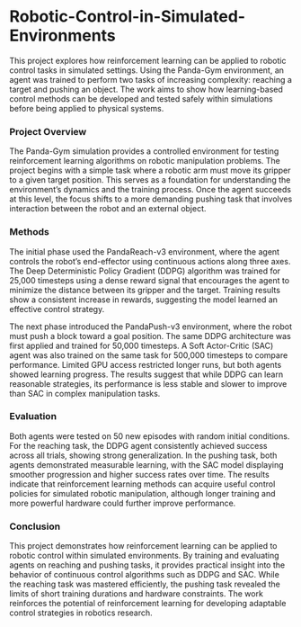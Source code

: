 # Robotic-Control-in-Simulated-Environments

This project explores how reinforcement learning can be applied to robotic control tasks in simulated settings. Using the Panda-Gym environment, an agent was trained to perform two tasks of increasing complexity: reaching a target and pushing an object. The work aims to show how learning-based control methods can be developed and tested safely within simulations before being applied to physical systems.

### Project Overview

The Panda-Gym simulation provides a controlled environment for testing reinforcement learning algorithms on robotic manipulation problems. The project begins with a simple task where a robotic arm must move its gripper to a given target position. This serves as a foundation for understanding the environment’s dynamics and the training process. Once the agent succeeds at this level, the focus shifts to a more demanding pushing task that involves interaction between the robot and an external object.

### Methods

The initial phase used the PandaReach-v3 environment, where the agent controls the robot’s end-effector using continuous actions along three axes. The Deep Deterministic Policy Gradient (DDPG) algorithm was trained for 25,000 timesteps using a dense reward signal that encourages the agent to minimize the distance between its gripper and the target. Training results show a consistent increase in rewards, suggesting the model learned an effective control strategy.

The next phase introduced the PandaPush-v3 environment, where the robot must push a block toward a goal position. The same DDPG architecture was first applied and trained for 50,000 timesteps. A Soft Actor-Critic (SAC) agent was also trained on the same task for 500,000 timesteps to compare performance. Limited GPU access restricted longer runs, but both agents showed learning progress. The results suggest that while DDPG can learn reasonable strategies, its performance is less stable and slower to improve than SAC in complex manipulation tasks.

### Evaluation

Both agents were tested on 50 new episodes with random initial conditions. For the reaching task, the DDPG agent consistently achieved success across all trials, showing strong generalization. In the pushing task, both agents demonstrated measurable learning, with the SAC model displaying smoother progression and higher success rates over time. The results indicate that reinforcement learning methods can acquire useful control policies for simulated robotic manipulation, although longer training and more powerful hardware could further improve performance.

### Conclusion

This project demonstrates how reinforcement learning can be applied to robotic control within simulated environments. By training and evaluating agents on reaching and pushing tasks, it provides practical insight into the behavior of continuous control algorithms such as DDPG and SAC. While the reaching task was mastered efficiently, the pushing task revealed the limits of short training durations and hardware constraints. The work reinforces the potential of reinforcement learning for developing adaptable control strategies in robotics research.
